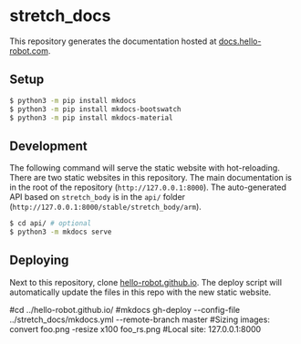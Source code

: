 # stretch_docs

This repository generates the documentation hosted at [docs.hello-robot.com](docs.hello-robot.com).

## Setup

```bash
$ python3 -m pip install mkdocs
$ python3 -m pip install mkdocs-bootswatch
$ python3 -m pip install mkdocs-material
```

## Development

The following command will serve the static website with hot-reloading. There are two static websites in this repository. The main documentation is in the root of the repository (`http://127.0.0.1:8000`). The auto-generated API based on `stretch_body` is in the `api/` folder (`http://127.0.0.1:8000/stable/stretch_body/arm`).

```bash
$ cd api/ # optional
$ python3 -m mkdocs serve
```

## Deploying

Next to this repository, clone [hello-robot.github.io](https://github.com/hello-robot/hello-robot.github.io). The deploy script will automatically update the files in this repo with the new static website.

#cd ../hello-robot.github.io/
#mkdocs gh-deploy --config-file ../stretch_docs/mkdocs.yml --remote-branch master
#Sizing images: convert foo.png -resize x100 foo_rs.png
#Local site: 127.0.0.1:8000


